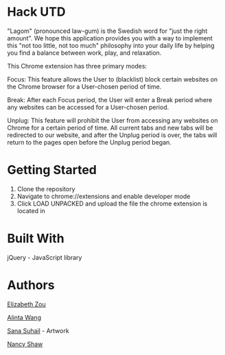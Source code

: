 # Hack UTD

"Lagom" (pronounced law-gum) is the Swedish word for "just the right amount". We hope this application provides you with a way to implement this "not too little, not too much" philosophy into your daily life by helping you find a balance between work, play, and relaxation.

This Chrome extension has three primary modes:

Focus: This feature allows the User to (blacklist) block certain websites on the Chrome browser for a User-chosen period of time.

Break: After each Focus period, the User will enter a Break period where any websites can be accessed for a User-chosen period.

Unplug: This feature will prohibit the User from accessing any websites on Chrome for a certain period of time. All current tabs and new tabs will be redirected to our website, and after the Unplug period is over, the tabs will return to the pages open before the Unplug period began.

# Getting Started
1. Clone the repository
2. Navigate to chrome://extensions and enable developer mode
3. Click LOAD UNPACKED and upload the file the chrome extension is located in

# Built With
jQuery - JavaScript library

# Authors
[Elizabeth Zou](https://github.com/wflms20110333)

[Alinta Wang](https://github.com/alintawang)

[Sana Suhail](https://github.com/sakuraa-329) - Artwork

[Nancy Shaw](https://github.com/itsnshaw)
